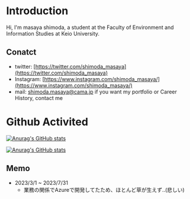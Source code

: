 # Introduction
Hi, I'm masaya shimoda, a student at the Faculty of Environment and Information Studies at Keio University.

## Conatct
- twitter: [https://twitter.com/shimoda_masaya](https://twitter.com/shimoda_masaya)
- Instagram: [https://www.instagram.com/shimoda_masaya/](https://www.instagram.com/shimoda_masaya/)
- mail: [shimoda.masaya@cama.jp](mailto:shimoda.masaya@cama.jp)
if you want my portfolio or Career History, contact me

# Github Activited
[![Anurag's GitHub stats](https://github-readme-stats-git-main-anisakis.vercel.app/api/top-langs/?username=masaya80&theme=dark&layout=compact)](https://github.com/anuraghazra/github-readme-stats)

[![Anurag's GitHub stats](https://github-readme-stats-git-main-anisakis.vercel.app/api?username=masaya80&show_icons=true&theme=dark&count_private=true&line_height=40)](https://github.com/anuraghazra/github-readme-stats)


## Memo
- 2023/3/1 ~ 2023/7/31
  - 業務の関係でAzureで開発してたため、ほとんど草が生えず..(悲しい)
